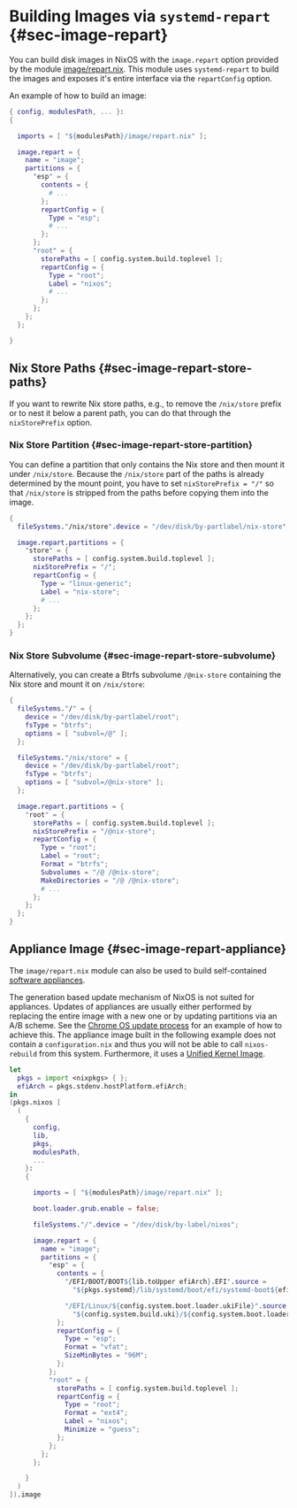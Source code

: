 # Building Images via `systemd-repart` {#sec-image-repart}

You can build disk images in NixOS with the `image.repart` option provided by
the module [image/repart.nix][]. This module uses `systemd-repart` to build the
images and exposes it's entire interface via the `repartConfig` option.

[image/repart.nix]: https://github.com/NixOS/nixpkgs/blob/master/nixos/modules/image/repart.nix

An example of how to build an image:

```nix
{ config, modulesPath, ... }:
{

  imports = [ "${modulesPath}/image/repart.nix" ];

  image.repart = {
    name = "image";
    partitions = {
      "esp" = {
        contents = {
          # ...
        };
        repartConfig = {
          Type = "esp";
          # ...
        };
      };
      "root" = {
        storePaths = [ config.system.build.toplevel ];
        repartConfig = {
          Type = "root";
          Label = "nixos";
          # ...
        };
      };
    };
  };

}
```

## Nix Store Paths {#sec-image-repart-store-paths}

If you want to rewrite Nix store paths, e.g., to remove the `/nix/store` prefix
or to nest it below a parent path, you can do that through the
`nixStorePrefix` option.

### Nix Store Partition {#sec-image-repart-store-partition}

You can define a partition that only contains the Nix store and then mount it
under `/nix/store`. Because the `/nix/store` part of the paths is already
determined by the mount point, you have to set `nixStorePrefix = "/"` so
that `/nix/store` is stripped from the paths before copying them into the image.

```nix
{
  fileSystems."/nix/store".device = "/dev/disk/by-partlabel/nix-store";

  image.repart.partitions = {
    "store" = {
      storePaths = [ config.system.build.toplevel ];
      nixStorePrefix = "/";
      repartConfig = {
        Type = "linux-generic";
        Label = "nix-store";
        # ...
      };
    };
  };
}
```

### Nix Store Subvolume {#sec-image-repart-store-subvolume}

Alternatively, you can create a Btrfs subvolume `/@nix-store` containing the
Nix store and mount it on `/nix/store`:

```nix
{
  fileSystems."/" = {
    device = "/dev/disk/by-partlabel/root";
    fsType = "btrfs";
    options = [ "subvol=/@" ];
  };

  fileSystems."/nix/store" = {
    device = "/dev/disk/by-partlabel/root";
    fsType = "btrfs";
    options = [ "subvol=/@nix-store" ];
  };

  image.repart.partitions = {
    "root" = {
      storePaths = [ config.system.build.toplevel ];
      nixStorePrefix = "/@nix-store";
      repartConfig = {
        Type = "root";
        Label = "root";
        Format = "btrfs";
        Subvolumes = "/@ /@nix-store";
        MakeDirectories = "/@ /@nix-store";
        # ...
      };
    };
  };
}
```

## Appliance Image {#sec-image-repart-appliance}

The `image/repart.nix` module can also be used to build self-contained [software
appliances][].

[software appliances]: https://en.wikipedia.org/wiki/Software_appliance

The generation based update mechanism of NixOS is not suited for appliances.
Updates of appliances are usually either performed by replacing the entire
image with a new one or by updating partitions via an A/B scheme. See the
[Chrome OS update process][chrome-os-update] for an example of how to achieve
this. The appliance image built in the following example does not contain a
`configuration.nix` and thus you will not be able to call `nixos-rebuild` from
this system. Furthermore, it uses a [Unified Kernel Image][unified-kernel-image].

[chrome-os-update]: https://chromium.googlesource.com/aosp/platform/system/update_engine/+/HEAD/README.md
[unified-kernel-image]: https://uapi-group.org/specifications/specs/unified_kernel_image/

```nix
let
  pkgs = import <nixpkgs> { };
  efiArch = pkgs.stdenv.hostPlatform.efiArch;
in
(pkgs.nixos [
  (
    {
      config,
      lib,
      pkgs,
      modulesPath,
      ...
    }:
    {

      imports = [ "${modulesPath}/image/repart.nix" ];

      boot.loader.grub.enable = false;

      fileSystems."/".device = "/dev/disk/by-label/nixos";

      image.repart = {
        name = "image";
        partitions = {
          "esp" = {
            contents = {
              "/EFI/BOOT/BOOT${lib.toUpper efiArch}.EFI".source =
                "${pkgs.systemd}/lib/systemd/boot/efi/systemd-boot${efiArch}.efi";

              "/EFI/Linux/${config.system.boot.loader.ukiFile}".source =
                "${config.system.build.uki}/${config.system.boot.loader.ukiFile}";
            };
            repartConfig = {
              Type = "esp";
              Format = "vfat";
              SizeMinBytes = "96M";
            };
          };
          "root" = {
            storePaths = [ config.system.build.toplevel ];
            repartConfig = {
              Type = "root";
              Format = "ext4";
              Label = "nixos";
              Minimize = "guess";
            };
          };
        };
      };

    }
  )
]).image
```
